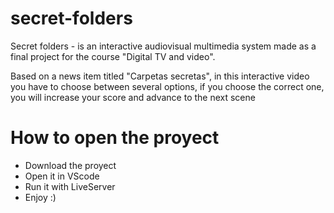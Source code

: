 # secret-folders
 Secret folders - is an interactive audiovisual multimedia system made as a final project for the course "Digital TV and video".
 
 
 Based on a news item titled "Carpetas secretas", in this interactive video you have to choose
 between several options, if you
 choose the correct one, you will increase your score and advance to the next scene
 
 
 # How to open the proyect
  - Download the proyect
  - Open it in VScode
  - Run it with LiveServer
  - Enjoy :)
